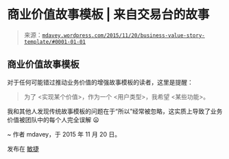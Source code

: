 <!--yml

分类：未分类

日期：2024 年 5 月 18 日 05:37:44

-->

# 商业价值故事模板 | 来自交易台的故事

> 来源：[`mdavey.wordpress.com/2015/11/20/business-value-story-template/#0001-01-01`](https://mdavey.wordpress.com/2015/11/20/business-value-story-template/#0001-01-01)

## 商业价值故事模板

对于任何可能错过推动业务价值的增强故事模板的读者，这里是提醒：

> 为了 <实现某个价值>，作为一个 <用户类型>，我希望 <某些功能>。

我和其他人发现传统故事模板的问题在于“所以”经常被忽略，这实质上导致了业务价值被团队中的每个人完全误解 😦

~ 作者 mdavey，于 2015 年 11 月 20 日。

发布在 [敏捷](https://mdavey.wordpress.com/category/agile/)
